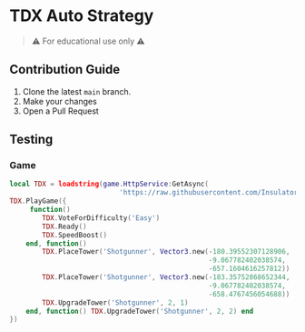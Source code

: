 # TDX Auto Strategy

> ⚠ For educational use only ⚠

## Contribution Guide

1. Clone the latest `main` branch.
2. Make your changes
3. Open a Pull Request

## Testing

### Game

```lua
local TDX = loadstring(game.HttpService:GetAsync(
                           'https://raw.githubusercontent.com/InsulatorGMan/tdx_auto_strat/main/src/Core_Game.lua'))()
TDX.PlayGame({
     function()
        TDX.VoteForDifficulty('Easy')
        TDX.Ready()
        TDX.SpeedBoost()
    end, function()
        TDX.PlaceTower('Shotgunner', Vector3.new(-180.39552307128906,
                                                 -9.067782402038574,
                                                 -657.1604616257812))
        TDX.PlaceTower('Shotgunner', Vector3.new(-183.35752868652344,
                                                 -9.067782402038574,
                                                 -658.4767456054688))
        TDX.UpgradeTower('Shotgunner', 2, 1)
    end, function() TDX.UpgradeTower('Shotgunner', 2, 2) end
})

```
